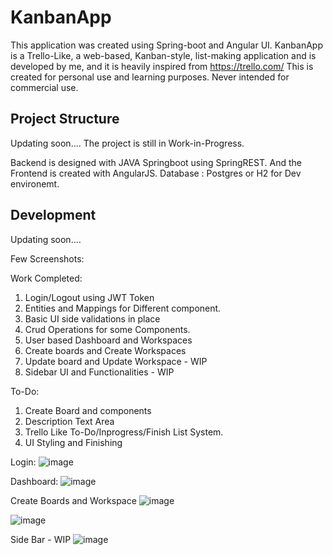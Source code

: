 # KanbanApp

This application was created using Spring-boot and Angular UI. KanbanApp is a Trello-Like, a web-based, Kanban-style, list-making application and is developed by me, and it is heavily inspired from https://trello.com/
This is created for personal use and learning purposes. Never intended for commercial use.

## Project Structure

Updating soon....
The project is still in Work-in-Progress. 

Backend is designed with JAVA Springboot using SpringREST. And the Frontend is created with AngularJS. 
Database : Postgres or H2 for Dev environemt.

## Development

Updating soon....

Few Screenshots:

Work Completed:
1. Login/Logout using JWT Token
2. Entities and Mappings for Different component.
3. Basic UI side validations in place
4. Crud Operations for some Components.
5. User based Dashboard and Workspaces
6. Create boards and Create Workspaces
7. Update board and Update Workspace - WIP
8. Sidebar UI and Functionalities - WIP

To-Do:
1. Create Board and components
2. Description Text Area
3. Trello Like To-Do/Inprogress/Finish List System.
4. UI Styling and Finishing

Login:
![image](https://user-images.githubusercontent.com/7473994/166268094-7ddde6e4-f360-49c0-bd52-1a56de491a4e.png)

Dashboard:
![image](https://user-images.githubusercontent.com/7473994/166268270-4c6fc7df-1c17-487d-a6c7-750a4fa9e26b.png)

Create Boards and Workspace
![image](https://user-images.githubusercontent.com/7473994/166268330-43f64883-f60a-4cbc-81b3-aa275fe49ea6.png)

![image](https://user-images.githubusercontent.com/7473994/166268372-cb8f9df3-3220-4df7-894e-b23bbe9e0829.png)

Side Bar - WIP
![image](https://user-images.githubusercontent.com/7473994/166268466-312c9a69-c757-4a0c-8516-6ca5034f61fd.png)
